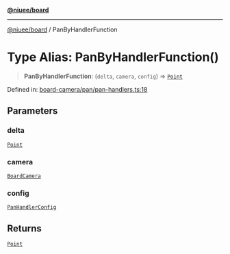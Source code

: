 [**@niuee/board**](../README.md)

***

[@niuee/board](../globals.md) / PanByHandlerFunction

# Type Alias: PanByHandlerFunction()

> **PanByHandlerFunction**: (`delta`, `camera`, `config`) => [`Point`](Point.md)

Defined in: [board-camera/pan/pan-handlers.ts:18](https://github.com/niuee/board/blob/cc09a87e934160adef876c4e11d51fd97e78653d/src/board-camera/pan/pan-handlers.ts#L18)

## Parameters

### delta

[`Point`](Point.md)

### camera

[`BoardCamera`](../interfaces/BoardCamera.md)

### config

[`PanHandlerConfig`](PanHandlerConfig.md)

## Returns

[`Point`](Point.md)
